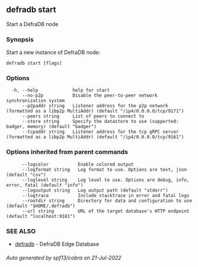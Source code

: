 ## defradb start

Start a DefraDB node 

### Synopsis

Start a new instance of DefraDB node:

```
defradb start [flags]
```

### Options

```
  -h, --help             help for start
      --no-p2p           Disable the peer-to-peer network synchronization system
      --p2paddr string   Listener address for the p2p network (formatted as a libp2p MultiAddr) (default "/ip4/0.0.0.0/tcp/9171")
      --peers string     List of peers to connect to
      --store string     Specify the datastore to use (supported: badger, memory) (default "badger")
      --tcpaddr string   Listener address for the tcp gRPC server (formatted as a libp2p MultiAddr) (default "/ip4/0.0.0.0/tcp/9161")
```

### Options inherited from parent commands

```
      --logcolor           Enable colored output
      --logformat string   Log format to use. Options are text, json (default "csv")
      --loglevel string    Log level to use. Options are debug, info, error, fatal (default "info")
      --logoutput string   Log output path (default "stderr")
      --logtrace           Include stacktrace in error and fatal logs
      --rootdir string     Directory for data and configuration to use (default "$HOME/.defradb")
      --url string         URL of the target database's HTTP endpoint (default "localhost:9181")
```

### SEE ALSO

* [defradb](defradb.md)	 - DefraDB Edge Database

###### Auto generated by spf13/cobra on 21-Jul-2022

